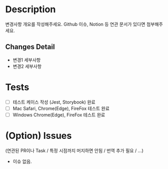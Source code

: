 # Description
변경사항 개요를 작성해주세요. Github 이슈, Notion 등 연관 문서가 있다면 첨부해주세요.

## Changes Detail
* 변경1 세부사항
* 변경2 세부사항

# Tests
- [ ] 테스트 케이스 작성 (Jest, Storybook) 완료
- [ ] Mac Safari, Chrome(Edge), FireFox 테스트 완료
- [ ] Windows Chrome(Edge), FireFox 테스트 완료

# (Option) Issues
(연관된 PR이나 Task / 특정 시점까지 머지하면 안됨 / 번역 추가 필요 / ...)
* 이슈 없음.
